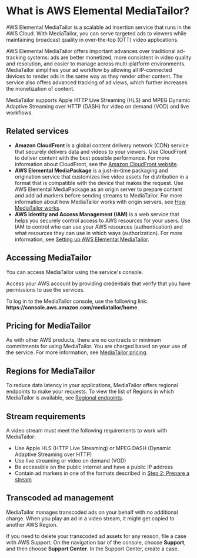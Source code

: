 # What is AWS Elemental MediaTailor?<a name="what-is"></a>

AWS Elemental MediaTailor is a scalable ad insertion service that runs in the AWS Cloud\. With MediaTailor, you can serve targeted ads to viewers while maintaining broadcast quality in over\-the\-top \(OTT\) video applications\.

AWS Elemental MediaTailor offers important advances over traditional ad\-tracking systems: ads are better monetized, more consistent in video quality and resolution, and easier to manage across multi\-platform environments\. MediaTailor simplifies your ad workflow by allowing all IP\-connected devices to render ads in the same way as they render other content\. The service also offers advanced tracking of ad views, which further increases the monetization of content\.

MediaTailor supports Apple HTTP Live Streaming \(HLS\) and MPEG Dynamic Adaptive Streaming over HTTP \(DASH\) for video on demand \(VOD\) and live workflows\.

## Related services<a name="related-services"></a>
+ **Amazon CloudFront** is a global content delivery network \(CDN\) service that securely delivers data and videos to your viewers\. Use CloudFront to deliver content with the best possible performance\. For more information about CloudFront, see the [Amazon CloudFront website](https://aws.amazon.com/cloudfront/)\.
+ **AWS Elemental MediaPackage** is a just\-in\-time packaging and origination service that customizes live video assets for distribution in a format that is compatible with the device that makes the request\. Use AWS Elemental MediaPackage as an origin server to prepare content and add ad markers before sending streams to MediaTailor\. For more information about how MediaTailor works with origin servers, see [How MediaTailor works](what-is-flow.md)\.
+ **AWS Identity and Access Management \(IAM\)** is a web service that helps you securely control access to AWS resources for your users\. Use IAM to control who can use your AWS resources \(authentication\) and what resources they can use in which ways \(authorization\)\. For more information, see [Setting up AWS Elemental MediaTailor](setting-up.md)\.

## Accessing MediaTailor<a name="accessing-emt"></a>

You can access MediaTailor using the service's console\.

Access your AWS account by providing credentials that verify that you have permissions to use the services\. 

To log in to the MediaTailor console, use the following link: **https://console\.aws\.amazon\.com/mediatailor/home**\.

## Pricing for MediaTailor<a name="pricing"></a>

As with other AWS products, there are no contracts or minimum commitments for using MediaTailor\. You are charged based on your use of the service\. For more information, see [MediaTailor pricing](https://aws.amazon.com/mediatailor/pricing/)\.

## Regions for MediaTailor<a name="regions-endpoints"></a>

To reduce data latency in your applications, MediaTailor offers regional endpoints to make your requests\. To view the list of Regions in which MediaTailor is available, see [Regional endpoints](https://docs.aws.amazon.com/general/latest/gr/rande.html#regional-endpoints)\.

## Stream requirements<a name="stream-reqmts"></a>

A video stream must meet the following requirements to work with MediaTailor:
+ Use Apple HLS \(HTTP Live Streaming\) or MPEG DASH \(Dynamic Adaptive Streaming over HTTP\)
+ Use live streaming or video on demand \(VOD\)
+ Be accessible on the public internet and have a public IP address
+ Contain ad markers in one of the formats described in [Step 2: Prepare a stream](getting-started.md#getting-started-prep-stream)

## Transcoded ad management<a name="transcoded-ad-management"></a>

MediaTailor manages transcoded ads on your behalf with no additional charge\. When you play an ad in a video stream, it might get copied to another AWS Region\.

If you need to delete your transcoded ad assets for any reason, file a case with AWS Support\. On the navigation bar of the console, choose **Support**, and then choose **Support Center**\. In the Support Center, create a case\.